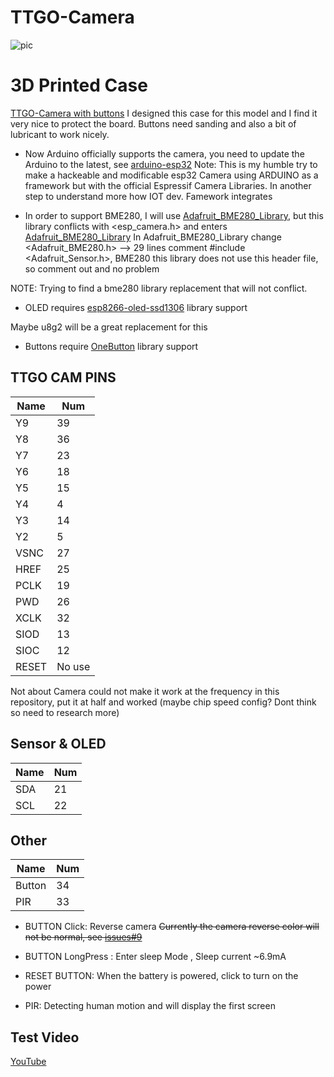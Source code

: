 TTGO-Camera
=====================

![pic](image/1.jpg)

3D Printed Case
===============

[TTGO-Camera with buttons](https://www.thingiverse.com/thing:3413796) I designed this case for this model and I find it very nice to protect the board. Buttons need sanding and also a bit of lubricant to work nicely.

- Now Arduino officially supports the camera, you need to update the Arduino to the latest, see [arduino-esp32](https://github.com/espressif/arduino-esp32/releases) 
Note: This is my humble try to make a hackeable and modificable esp32 Camera using ARDUINO as a framework but with the official Espressif Camera Libraries. In another step to understand more how IOT dev. Famework integrates
  
- In order to support BME280, I will use [Adafruit_BME280_Library](https://github.com/adafruit/Adafruit_BME280_Library), but this library conflicts with <esp_camera.h> and enters [Adafruit_BME280_Library](https://github.com/adafruit/Adafruit_BME280_Library) In Adafruit_BME280_Library change <Adafruit_BME280.h> --> 29 lines comment #include <Adafruit_Sensor.h>, BME280 this library does not use this header file, so comment out and no problem

NOTE: Trying to find a bme280 library replacement that will not conflict.

- OLED requires [esp8266-oled-ssd1306](https://github.com/ThingPulse/esp8266-oled-ssd1306) library support

Maybe u8g2 will be a great replacement for this
  
- Buttons require [OneButton](https://github.com/mathertel/OneButton) library support

## TTGO CAM PINS
| Name  | Num    |
| ----- | ------ |
| Y9    | 39     |
| Y8    | 36     |
| Y7    | 23     |
| Y6    | 18     |
| Y5    | 15     |
| Y4    | 4      |
| Y3    | 14     |
| Y2    | 5      |
| VSNC  | 27     |
| HREF  | 25     |
| PCLK  | 19     |
| PWD   | 26     |
| XCLK  | 32     |
| SIOD  | 13     |
| SIOC  | 12     |
| RESET | No use |

Not about Camera could not make it work at the frequency in this repository, put it at half and worked (maybe chip speed config? Dont think so need to research more)

## Sensor & OLED
| Name | Num |
| ---- | --- |
| SDA  | 21  |
| SCL  | 22  | Working perfectly

## Other
| Name   | Num |
| ------ | --- |
| Button | 34  |
| PIR    | 33  | Pir works out the box

* BUTTON Click: Reverse camera ~~Currently the camera reverse color will not be normal, see [issues#9](https://github.com/espressif/esp32-camera/issues/9)~~

* BUTTON LongPress : Enter sleep Mode , Sleep current ~6.9mA
  
* RESET BUTTON: When the battery is powered, click to turn on the power

* PIR: Detecting human motion and will display the first screen



## Test Video
[YouTube](https://www.youtube.com/watch?v=CibcsmurTbo)

